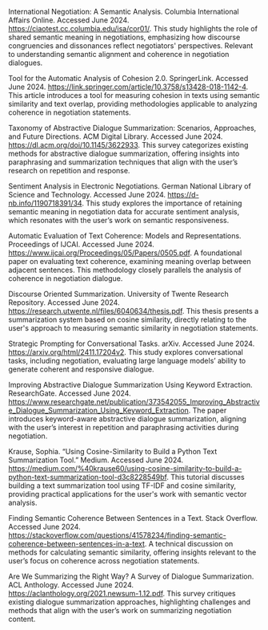 International Negotiation: A Semantic Analysis. Columbia International Affairs Online. Accessed June 2024. https://ciaotest.cc.columbia.edu/isa/cor01/.
This study highlights the role of shared semantic meaning in negotiations, emphasizing how discourse congruencies and dissonances reflect negotiators' perspectives. Relevant to understanding semantic alignment and coherence in negotiation dialogues.

Tool for the Automatic Analysis of Cohesion 2.0. SpringerLink. Accessed June 2024. https://link.springer.com/article/10.3758/s13428-018-1142-4.
This article introduces a tool for measuring cohesion in texts using semantic similarity and text overlap, providing methodologies applicable to analyzing coherence in negotiation statements.

Taxonomy of Abstractive Dialogue Summarization: Scenarios, Approaches, and Future Directions. ACM Digital Library. Accessed June 2024. https://dl.acm.org/doi/10.1145/3622933.
This survey categorizes existing methods for abstractive dialogue summarization, offering insights into paraphrasing and summarization techniques that align with the user’s research on repetition and response.

Sentiment Analysis in Electronic Negotiations. German National Library of Science and Technology. Accessed June 2024. https://d-nb.info/1190718391/34.
This study explores the importance of retaining semantic meaning in negotiation data for accurate sentiment analysis, which resonates with the user’s work on semantic responsiveness.

Automatic Evaluation of Text Coherence: Models and Representations. Proceedings of IJCAI. Accessed June 2024. https://www.ijcai.org/Proceedings/05/Papers/0505.pdf.
A foundational paper on evaluating text coherence, examining meaning overlap between adjacent sentences. This methodology closely parallels the analysis of coherence in negotiation dialogue.

Discourse Oriented Summarization. University of Twente Research Repository. Accessed June 2024. https://research.utwente.nl/files/6040634/thesis.pdf.
This thesis presents a summarization system based on cosine similarity, directly relating to the user's approach to measuring semantic similarity in negotiation statements.

Strategic Prompting for Conversational Tasks. arXiv. Accessed June 2024. https://arxiv.org/html/2411.17204v2.
This study explores conversational tasks, including negotiation, evaluating large language models’ ability to generate coherent and responsive dialogue.

Improving Abstractive Dialogue Summarization Using Keyword Extraction. ResearchGate. Accessed June 2024. https://www.researchgate.net/publication/373542055_Improving_Abstractive_Dialogue_Summarization_Using_Keyword_Extraction.
The paper introduces keyword-aware abstractive dialogue summarization, aligning with the user’s interest in repetition and paraphrasing activities during negotiation.

Krause, Sophia. “Using Cosine-Similarity to Build a Python Text Summarization Tool.” Medium. Accessed June 2024. https://medium.com/%40krause60/using-cosine-similarity-to-build-a-python-text-summarization-tool-d3c8228549bf.
This tutorial discusses building a text summarization tool using TF-IDF and cosine similarity, providing practical applications for the user's work with semantic vector analysis.

Finding Semantic Coherence Between Sentences in a Text. Stack Overflow. Accessed June 2024. https://stackoverflow.com/questions/41578234/finding-semantic-coherence-between-sentences-in-a-text.
A technical discussion on methods for calculating semantic similarity, offering insights relevant to the user’s focus on coherence across negotiation statements.

Are We Summarizing the Right Way? A Survey of Dialogue Summarization. ACL Anthology. Accessed June 2024. https://aclanthology.org/2021.newsum-1.12.pdf.
This survey critiques existing dialogue summarization approaches, highlighting challenges and methods that align with the user’s work on summarizing negotiation content.